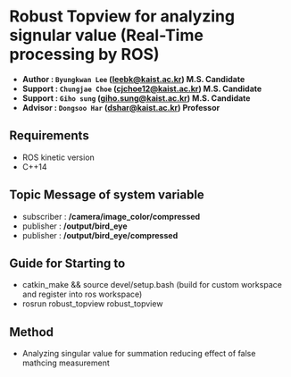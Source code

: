 # Robust Topview for analyzing signular value (Real-Time processing by ROS)
- **Author  : `Byungkwan Lee` (leebk@kaist.ac.kr)        M.S. Candidate**
- **Support : `Chungjae Choe` (cjchoe12@kaist.ac.kr)     M.S. Candidate**
- **Support : `Giho sung`     (giho.sung@kaist.ac.kr)    M.S. Candidate**
- **Advisor : `Dongsoo Har`    (dshar@kaist.ac.kr)        Professor**

## Requirements
- ROS kinetic version
- C++14

## Topic Message of system variable
- subscriber : **/camera/image_color/compressed** 
- publisher  : **/output/bird_eye**
- publisher  : **/output/bird_eye/compressed**

## Guide for Starting to 
- catkin_make && source devel/setup.bash (build for custom workspace and register into ros workspace)
- rosrun robust_topview robust_topview

## Method
- Analyzing singular value for summation reducing effect of false mathcing measurement



